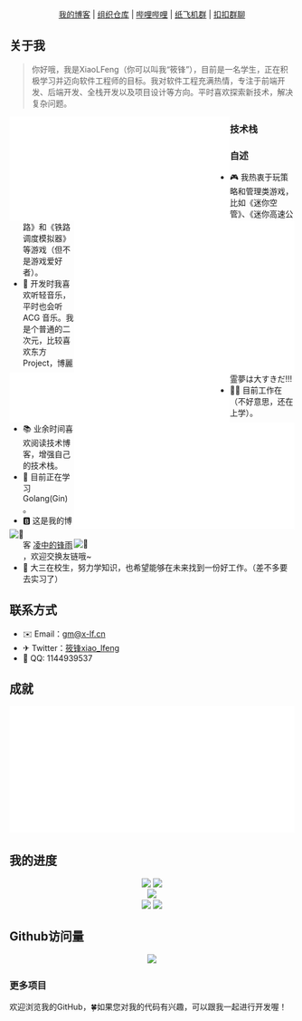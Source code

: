 <div align="center">
    <a href="https://blog.x-lf.com">我的博客</a>
    <span>|</span>
    <a href="https://git-fy.cn/XiaoLFeng">组织仓库</a>
    <span>|</span>
    <a href="https://space.bilibili.com/244321572">哔哩哔哩</a>
    <span>|</span>
    <a href="https://t.me/xf_talk">纸飞机群</a>
    <span>|</span>
    <a href="https://qm.qq.com/cgi-bin/qm/qr?k=viCI56D_CRmtKMQZVzKCm9Rhy_0KUwVQ&jump_from=webapi">扣扣群聊</a>
</div>

## 关于我

> 你好哦，我是XiaoLFeng（你可以叫我“筱锋”），目前是一名学生，正在积极学习并迈向软件工程师的目标。我对软件工程充满热情，专注于前端开发、后端开发、全栈开发以及项目设计等方向。平时喜欢探索新技术，解决复杂问题。

<div align="center">
    <img align="left" width="390" alt="🦑" src="metrics.classic.svg">
    <img align="right" width="390" alt="🦑" src="metrics.plugin.isocalendar.fullyear.svg">
</div>
<div align="center">
    <img align="left" width="390" alt="🦑" src="metrics.plugin.people.followers.svg">
    <img align="right" width="390" alt="🦑" src="metrics.plugin.wakatime.svg">
</div>

### 技术栈

<img align="left" width="390" alt="🦑" src="https://skillicons.dev/icons?i=java,go,ts,js,html,css,dart,kotlin,php,py,c,cpp,md,latex,spring,laravel,vite,vue,react,flutter,nginx,nodejs,tailwind,maven,npm,gradle,vim,sqlite,mysql,postgres,rabbitmq,kubernetes,jquery,jenkins,cmake&perline=15">
<img align="right" width="390" alt="🦑" src="https://skillicons.dev/icons?i=idea,webstorm,clion,phpstorm,pycharm,androidstudio,docker,visualstudio,vscode,eclipse,arduino,postman,anaconda,obsidian,github,gitlab,grafana,git,githubactions,cloudflare,vercel,azure,apple,windows,linux,ubuntu,redhat,debian,arch,raspberrypi,kali&perline=15">

### 自述

- 🎮 我热衷于玩策略和管理类游戏，比如《迷你空管》、《迷你高速公路》和《铁路调度模拟器》等游戏（但不是游戏爱好者）。
- 🎵 开发时我喜欢听轻音乐，平时也会听 ACG 音乐。我是个普通的二次元，比较喜欢东方Project，博麗霊夢は大すきだ!!!
- 👨‍💻 目前工作在（不好意思，还在上学）。
- 📚 业余时间喜欢阅读技术博客，增强自己的技术栈。
- 🌱 目前正在学习 Golang(Gin)。
- 🅱️ 这是我的博客 [凌中的锋雨](https://blog.x-lf.com/) ，欢迎交换友链哦~
- 🏢 大三在校生，努力学知识，也希望能够在未来找到一份好工作。（差不多要去实习了）

## 联系方式

- ✉️ Email：[gm@x-lf.cn](mailto:gm@x-lf.cn)
- ✈ Twitter：[筱锋xiao_lfeng](https://twitter.com/lfeng_xiao)
- 🐧 QQ: 1144939537

## 成就

![Github Achievements](metrics.plugin.achievements.compact.svg)

## 我的进度

<div align="center">
    <img src="https://api.githubtrends.io/user/svg/XiaoLFeng/langs?time_range=one_year&include_private=True&compact=True&theme=classic" style="height: 200px">
    <img src="https://github-readme-stats.vercel.app/api?username=XiaoLFeng&show_icons=true&include_all_commits=true&count_private=true&hide_border=true" style="height: 200px">
</div>
<div align="center">
    <img src="https://wakatime.com/share/@018eaa03-bf5e-4f9b-8514-34313eafccfa/a1d7bd8e-5645-41b0-9d48-34d0bba323ec.svg">
</div>
<div align="center">
    <img src="https://wakatime.com/share/@018eaa03-bf5e-4f9b-8514-34313eafccfa/c9b0215d-85ff-47af-a121-da50c97ca2c0.svg" style="height: 300px">
    <img src="https://wakatime.com/share/@018eaa03-bf5e-4f9b-8514-34313eafccfa/447493e6-8461-4f3e-b427-bfaed98e3ec6.svg" style="height: 300px">
</div>

## Github访问量
<div align="center">
    <img src="https://api.moedog.org/count/@XiaoLFeng.readme" style="height: 150px">
</div>

### 更多项目

欢迎浏览我的GitHub，🍀如果您对我的代码有兴趣，可以跟我一起进行开发喔！